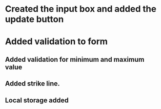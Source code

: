 # Created the input box and added the update button

# Added validation to form

## Added validation for minimum and maximum value

## Added strike line.

## Local storage added
